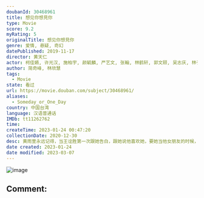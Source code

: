```yaml
---
doubanId: 30468961
title: 想见你想見你
type: Movie
score: 9.2
myRating: 5
originalTitle: 想见你想見你
genre: 爱情, 悬疑, 奇幻
datePublished: 2019-11-17
director: 黄天仁
actor: 柯佳嬿, 许光汉, 施柏宇, 颜毓麟, 严艺文, 张翰, 林鹤轩, 郭文颐, 吴志庆, 林子珊, 张毓晨, 曾之乔, 徐诣帆, 朱芷莹, 简廷芮, 梁洳瑄, 马惠珍, 连晨翔, 邱胜翊, 杨翘硕, 安伟, 黄鸿升, 章广辰, 江少仪, 林明森, 郑又菲, 何承蔚
author: 简奇峰, 林欣慧
tags:
  - Movie
state: 看过
url: https://movie.douban.com/subject/30468961/
aliases:
  - Someday_or_One_Day
country: 中国台湾
language: 汉语普通话
IMDb: tt11262762
time: 
createTime: 2023-01-24 00:47:20
collectionDate: 2020-12-30
desc: 黄雨萱永远记得，当王诠胜第一次跟她告白，跟她说他喜欢她，要她当他女朋友的时候，黄雨萱反问了他一个问题，为什么他会喜欢她，那时的王诠胜，就只是带着一切该是如此的笃定微笑，回答她了一句“因为打从我第一眼看...
date created: 2023-01-24
date modified: 2023-03-07
---
```


![image](p2576977981.jpg)

Comment:
---
